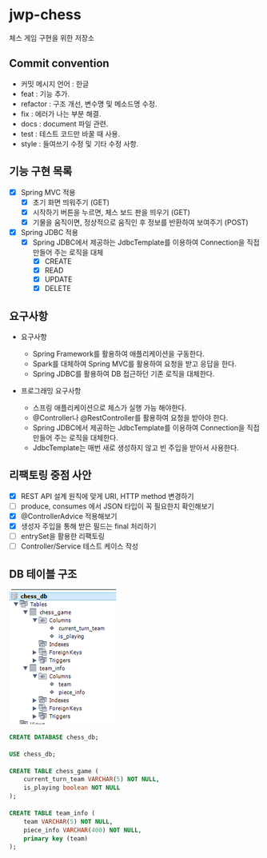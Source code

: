 # jwp-chess
체스 게임 구현을 위한 저장소

## Commit convention
- 커밋 메시지 언어 : 한글
- feat : 기능 추가.
- refactor : 구조 개선, 변수명 및 메소드명 수정.
- fix : 에러가 나는 부분 해결.
- docs : document 파일 관련.
- test : 테스트 코드만 바꿀 때 사용.
- style : 들여쓰기 수정 및 기타 수정 사항.

## 기능 구현 목록
- [x] Spring MVC 적용
    - [x] 초기 화면 띄워주기 (GET)
    - [x] 시작하기 버튼을 누르면, 체스 보드 판을 띄우기 (GET)
    - [x] 기물을 움직이면, 정상적으로 움직인 후 정보를 반환하여 보여주기 (POST)
- [x] Spring JDBC 적용
    - [x] Spring JDBC에서 제공하는 JdbcTemplate를 이용하여 Connection을 직접 만들어 주는 로직을 대체
        - [x] CREATE
        - [x] READ
        - [x] UPDATE
        - [x] DELETE

## 요구사항
- 요구사항
    - Spring Framework를 활용하여 애플리케이션을 구동한다.
    - Spark를 대체하여 Spring MVC를 활용하여 요청을 받고 응답을 한다.
    - Spring JDBC를 활용하여 DB 접근하던 기존 로직을 대체한다.

- 프로그래밍 요구사항
    - 스프링 애플리케이션으로 체스가 실행 가능 해야한다.
    - @Controller나 @RestController를 활용하여 요청을 받아야 한다.
    - Spring JDBC에서 제공하는 JdbcTemplate를 이용하여 Connection을 직접 만들어 주는 로직을 대체한다.
    - JdbcTemplate는 매번 새로 생성하지 않고 빈 주입을 받아서 사용한다.
    
## 리팩토링 중점 사안
- [x] REST API 설계 원칙에 맞게 URI, HTTP method 변경하기
- [ ] produce, consumes 에서 JSON 타입이 꼭 필요한지 확인해보기
- [x] @ControllerAdvice 적용해보기
- [x] 생성자 주입을 통해 받은 필드는 final 처리하기
- [ ] entrySet을 활용한 리팩토링
- [ ] Controller/Service 테스트 케이스 작성

## DB 테이블 구조
![table_structure](./img/table_structure.png)
```sql
CREATE DATABASE chess_db;

USE chess_db;

CREATE TABLE chess_game (
    current_turn_team VARCHAR(5) NOT NULL,
    is_playing boolean NOT NULL
);

CREATE TABLE team_info (
    team VARCHAR(5) NOT NULL,
    piece_info VARCHAR(400) NOT NULL,
    primary key (team)
);
```       
